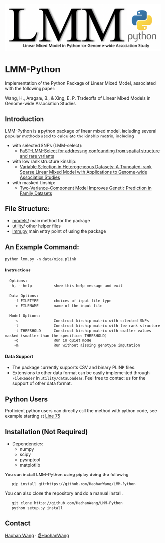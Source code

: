 ![lmm-python](lmm.png "LMM-Python")

# LMM-Python 

Implementation of the Python Package of Linear Mixed Model, associated with the following paper:

Wang, H., Aragam, B., & Xing, E. P. Tradeoffs of Linear Mixed Models in Genome-wide Association Studies

## Introduction

LMM-Python is a python package of linear mixed model, including several popular methods used to calculate the kinship matrix, including

* with selected SNPs (LMM-select): 
    * [FaST-LMM-Select for addressing confounding from spatial structure and rare variants](https://www.ncbi.nlm.nih.gov/pubmed/23619783) 
* with low rank structure kinship: 
    * [Variable Selection in Heterogeneous Datasets: A Truncated-rank Sparse Linear Mixed Model with Applications to Genome-wide Association Studies](https://www.ncbi.nlm.nih.gov/pmc/articles/PMC5889139/)
* with masked kinship: 
    * [Two-Variance-Component Model Improves Genetic Prediction in Family Datasets](https://www.ncbi.nlm.nih.gov/pmc/articles/PMC4667134/)

## File Structure:

* [models/](https://github.com/HaohanWang/LMM-Python/tree/master/model) main method for the package
* [utility/](https://github.com/HaohanWang/LMM-Python/tree/master/utility) other helper files
* [lmm.py](https://github.com/HaohanWang/LMM-Python/blob/master/lmm.py) main entry point of using the package

## An Example Command:

```
python lmm.py -n data/mice.plink
```
#### Instructions
```
  Options:
  -h, --help          show this help message and exit

  Data Options:
    -f FILETYPE       choices of input file type
    -n FILENAME       name of the input file

  Model Options:
    -s                Construct kinship matrix with selected SNPs
    -l                Construct kinship matrix with low rank structure
    -t THRESHOLD      Construct kinship matrix with smaller values masked (smaller than the specificed THRESHOLD)
    -q                Run in quiet mode
    -m                Run without missing genotype imputation
```
#### Data Support
* The package currently supports CSV and binary PLINK files.
* Extensions to other data format can be easily implemented through `FileReader` in `utility/dataLoadear`. Feel free to contact us for the support of other data format.

## Python Users
Proficient python users can directly call the method with python code, see example starting at [Line 75](https://github.com/HaohanWang/LMM-Python/blob/master/lmm.py#L75)

## Installation (Not Required)
* Dependencies: 
    * numpy
    * scipy
    * pysnptool
    * matplotlib

You can install LMM-Python using pip by doing the following

```
   pip install git+https://github.com/HaohanWang/LMM-Python
```

You can also clone the repository and do a manual install.
```
   git clone https://github.com/HaohanWang/LMM-Python
   python setup.py install
```

## Contact
[Haohan Wang](http://www.cs.cmu.edu/~haohanw/)
&middot;
[@HaohanWang](https://twitter.com/HaohanWang)
